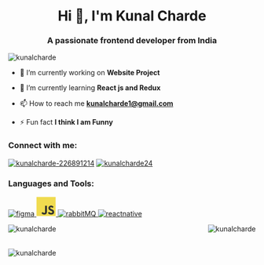 <h1 align="center">Hi 👋, I'm Kunal Charde</h1>
<h3 align="center">A passionate frontend developer from India</h3>

<p align="left"> <img src="https://komarev.com/ghpvc/?username=kunalcharde&label=Profile%20views&color=0e75b6&style=flat" alt="kunalcharde" /> </p>

- 🔭 I’m currently working on **Website Project**

- 🌱 I’m currently learning **React js and Redux**

- 📫 How to reach me **kunalcharde1@gmail.com**

- ⚡ Fun fact **I think I am Funny**

<h3 align="left">Connect with me:</h3>
<p align="left">
<a href="https://www.linkedin.com/in/kunal-charde-226891214/" target="blank"><img align="center" src="https://raw.githubusercontent.com/rahuldkjain/github-profile-readme-generator/master/src/images/icons/Social/linked-in-alt.svg" alt="kunalcharde-226891214" height="30" width="40" /></a>
<a href="https://instagram.com/kunalcharde24" target="blank"><img align="center" src="https://raw.githubusercontent.com/rahuldkjain/github-profile-readme-generator/master/src/images/icons/Social/instagram.svg" alt="kunalcharde24" height="30" width="40" /></a>
</p>

<h3 align="left">Languages and Tools:</h3>
<p align="left"> <a href="https://www.figma.com/" target="_blank" rel="noreferrer"> <img src="https://www.vectorlogo.zone/logos/figma/figma-icon.svg" alt="figma" width="40" height="40"/> </a> <a href="https://developer.mozilla.org/en-US/docs/Web/JavaScript" target="_blank" rel="noreferrer"> <img src="https://raw.githubusercontent.com/devicons/devicon/master/icons/javascript/javascript-original.svg" alt="javascript" width="40" height="40"/> </a> <a href="https://www.rabbitmq.com" target="_blank" rel="noreferrer"> <img src="https://www.vectorlogo.zone/logos/rabbitmq/rabbitmq-icon.svg" alt="rabbitMQ" width="40" height="40"/> </a> <a href="https://reactnative.dev/" target="_blank" rel="noreferrer"> <img src="https://reactnative.dev/img/header_logo.svg" alt="reactnative" width="40" height="40"/> </a> </p>

<p><img align="left" src="https://github-readme-stats.vercel.app/api/top-langs?username=kunalcharde&show_icons=true&locale=en&layout=compact" alt="kunalcharde" /></p>

<p>&nbsp;<img align="right" src="https://github-readme-stats.vercel.app/api?username=kunalcharde&show_icons=true&locale=en" alt="kunalcharde" /></p>

<p><br><img align="center" src="https://github-readme-streak-stats.herokuapp.com/?user=kunalcharde&" alt="kunalcharde" /></p>
